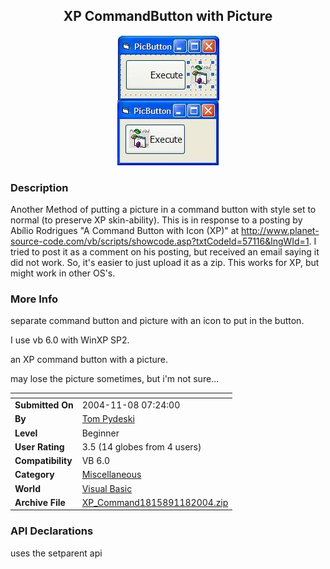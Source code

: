 ﻿<div align="center">

## XP CommandButton with Picture

<img src="PIC2004118735528432.jpg">
</div>

### Description

Another Method of putting a picture in a command button with style set to normal (to preserve XP skin-ability). This is in response to a posting by Abílio Rodrigues "A Command Button with Icon (XP)" at http://www.planet-source-code.com/vb/scripts/showcode.asp?txtCodeId=57116&lngWId=1. I tried to post it as a comment on his posting, but received an email saying it did not work. So, it's easier to just upload it as a zip. This works for XP, but might work in other OS's.
 
### More Info
 
separate command button and picture with an icon to put in the button.

I use vb 6.0 with WinXP SP2.

an XP command button with a picture.

may lose the picture sometimes, but i'm not sure...


<span>             |<span>
---                |---
**Submitted On**   |2004-11-08 07:24:00
**By**             |[Tom Pydeski](https://github.com/Planet-Source-Code/PSCIndex/blob/master/ByAuthor/tom-pydeski.md)
**Level**          |Beginner
**User Rating**    |3.5 (14 globes from 4 users)
**Compatibility**  |VB 6\.0
**Category**       |[Miscellaneous](https://github.com/Planet-Source-Code/PSCIndex/blob/master/ByCategory/miscellaneous__1-1.md)
**World**          |[Visual Basic](https://github.com/Planet-Source-Code/PSCIndex/blob/master/ByWorld/visual-basic.md)
**Archive File**   |[XP\_Command1815891182004\.zip](https://github.com/Planet-Source-Code/tom-pydeski-xp-commandbutton-with-picture__1-57154/archive/master.zip)

### API Declarations

uses the setparent api






